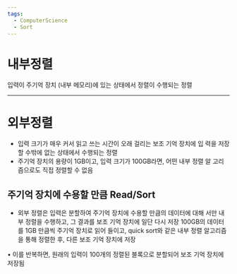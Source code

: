 ```yaml
---
tags:
  - ComputerScience
  - Sort
---
```

# 내부정렬

입력이 주기억 장치 (내부 메모리)에 있는 상태에서 정렬이 수행되는 정렬

--------------
# 외부정렬

- 입력 크기가 매우 커서 읽고 쓰는 시간이 오래 걸리는 보조 기억 장치에 입 력을 저장할 수밖에 없는 상태에서 수행되는 정렬 
- 주기억 장치의 용량이 1GB이고, 입력 크기가 100GB라면, 어떤 내부 정렬 알 고리즘으로도 직접 정렬할 수 없음

## 주기억 장치에 수용할 만큼 Read/Sort

- 외부 정렬은 입력은 분할하여 주기억 장치에 수용할 만큼의 데이터에 대해 서만 내부 정렬을 수행하고, 그 결과를 보조 기억 장치에 일단 다시 저장
    100GB의 데이터를 1GB 만큼씩 주기억 장치로 읽어 들이고, quick sort와 같은 내부 정렬 알고리즘을 통해 정렬한 후, 다른 보조 기억 장치에 저장

• 이를 반복하면, 원래의 입력이 100개의 정렬된 블록으로 분할되어 보조 기억 장치에 저장됨


